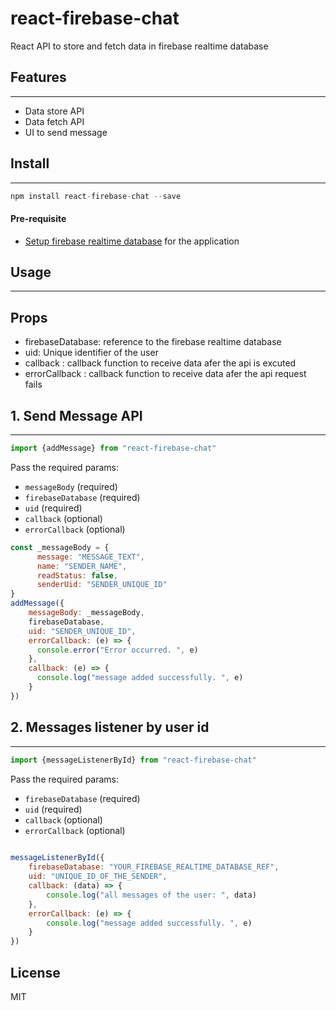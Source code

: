 # react-firebase-chat

React API to store and fetch data in firebase realtime database



## Features
***

- Data store API
- Data fetch API
- UI to send message 
   

  
## Install
***
```js
npm install react-firebase-chat --save
``` 
#### Pre-requisite

- [Setup firebase realtime database](https://firebase.google.com/docs/database/web/start) for the application


## Usage
***
## Props

- firebaseDatabase: reference to the firebase realtime database 
- uid: Unique identifier of the user
- callback : callback function to receive data afer the api is excuted
- errorCallback : callback function to receive data afer the api request fails

## 1. Send Message API
***
 ```js
import {addMessage} from "react-firebase-chat"
```

Pass the required params: 
- ``messageBody`` (required)
- ``firebaseDatabase`` (required)
- ``uid`` (required)
- ``callback`` (optional)
- ``errorCallback`` (optional)
```js
const _messageBody = {
      message: "MESSAGE_TEXT",
      name: "SENDER_NAME",
      readStatus: false,
      senderUid: "SENDER_UNIQUE_ID"
}
addMessage({
    messageBody: _messageBody,
    firebaseDatabase,
    uid: "SENDER_UNIQUE_ID",
    errorCallback: (e) => {
      console.error("Error occurred. ", e)
    },
    callback: (e) => {
      console.log("message added successfully. ", e)
    }
})
```

## 2. Messages listener by user id
***
 ```js
import {messageListenerById} from "react-firebase-chat"

```

Pass the required params: 
- ``firebaseDatabase`` (required)
- ``uid`` (required)
- ``callback`` (optional)
- ``errorCallback`` (optional)
```js
 
messageListenerById({
    firebaseDatabase: "YOUR_FIREBASE_REALTIME_DATABASE_REF",
    uid: "UNIQUE_ID_OF_THE_SENDER",
    callback: (data) => {
        console.log("all messages of the user: ", data)
    },
    errorCallback: (e) => {
        console.log("message added successfully. ", e)
    }
})
```

## License

MIT

